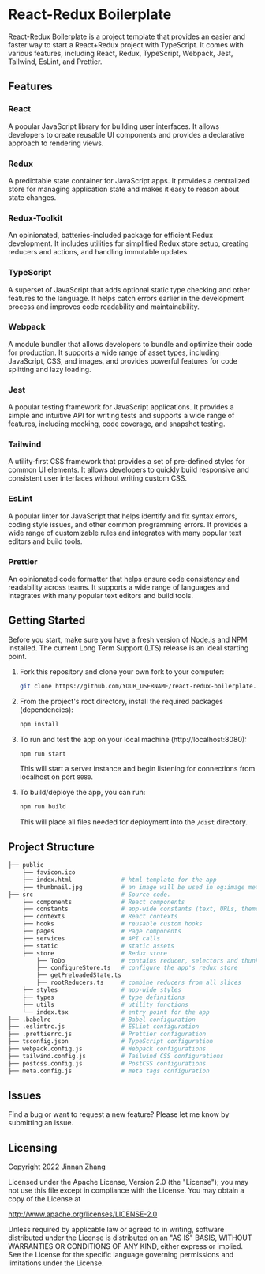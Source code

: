 # React-Redux Boilerplate

React-Redux Boilerplate is a project template that provides an easier and faster way to start a React+Redux project with TypeScript. It comes with various features, including React, Redux, TypeScript, Webpack, Jest, Tailwind, EsLint, and Prettier.

## Features
### React
A popular JavaScript library for building user interfaces. It allows developers to create reusable UI components and provides a declarative approach to rendering views.

### Redux
A predictable state container for JavaScript apps. It provides a centralized store for managing application state and makes it easy to reason about state changes.

### Redux-Toolkit
An opinionated, batteries-included package for efficient Redux development. It includes utilities for simplified Redux store setup, creating reducers and actions, and handling immutable updates.

### TypeScript
A superset of JavaScript that adds optional static type checking and other features to the language. It helps catch errors earlier in the development process and improves code readability and maintainability.

### Webpack
A module bundler that allows developers to bundle and optimize their code for production. It supports a wide range of asset types, including JavaScript, CSS, and images, and provides powerful features for code splitting and lazy loading.

### Jest
A popular testing framework for JavaScript applications. It provides a simple and intuitive API for writing tests and supports a wide range of features, including mocking, code coverage, and snapshot testing.

### Tailwind
A utility-first CSS framework that provides a set of pre-defined styles for common UI elements. It allows developers to quickly build responsive and consistent user interfaces without writing custom CSS.

### EsLint
A popular linter for JavaScript that helps identify and fix syntax errors, coding style issues, and other common programming errors. It provides a wide range of customizable rules and integrates with many popular text editors and build tools.

### Prettier
An opinionated code formatter that helps ensure code consistency and readability across teams. It supports a wide range of languages and integrates with many popular text editors and build tools.

## Getting Started
Before you start, make sure you have a fresh version of [Node.js](https://nodejs.org/en/) and NPM installed. The current Long Term Support (LTS) release is an ideal starting point.

1. Fork this repository and clone your own fork to your computer: 
    ```sh
    git clone https://github.com/YOUR_USERNAME/react-redux-boilerplate.git
    ```


2. From the project's root directory, install the required packages (dependencies):

    ```sh
    npm install
    ```

3. To run and test the app on your local machine (http://localhost:8080):

    ```sh
    npm run start
    ```

    This will start a server instance and begin listening for connections from localhost on port `8080`.

4. To build/deploye the app, you can run:

    ```sh
    npm run build
    ```

    This will place all files needed for deployment into the `/dist` directory.

## Project Structure

```sh
├── public  
    ├── favicon.ico
    ├── index.html              # html template for the app
    ├── thumbnail.jpg           # an image will be used in og:image meta tag
├── src                         # Source code.
    ├── components              # React components
    ├── constants               # app-wide constants (text, URLs, themes and etc)
    ├── contexts                # React contexts
    ├── hooks                   # reusable custom hooks
    ├── pages                   # Page components
    ├── services                # API calls
    ├── static                  # static assets
    ├── store                   # Redux store
        ├── ToDo                # contains reducer, selectors and thunks for ToDo "slice" of the redux store
        ├── configureStore.ts   # configure the app's redux store
        ├── getPreloadedState.ts 
        ├── rootReducers.ts     # combine reducers from all slices
    ├── styles                  # app-wide styles
    ├── types                   # type definitions
    ├── utils                   # utility functions
    └── index.tsx               # entry point for the app
├── .babelrc                    # Babel configuration
├── .eslintrc.js                # ESLint configuration
├── .prettierrc.js              # Prettier configuration
├── tsconfig.json               # TypeScript configuration
├── webpack.config.js           # Webpack configurations
├── tailwind.config.js          # Tailwind CSS configurations
├── postcss.config.js           # PostCSS configurations
├── meta.config.js              # meta tags configuration
```

## Issues
Find a bug or want to request a new feature? Please let me know by submitting an issue.

## Licensing
Copyright 2022 Jinnan Zhang

Licensed under the Apache License, Version 2.0 (the "License");
you may not use this file except in compliance with the License.
You may obtain a copy of the License at

   http://www.apache.org/licenses/LICENSE-2.0

Unless required by applicable law or agreed to in writing, software
distributed under the License is distributed on an "AS IS" BASIS,
WITHOUT WARRANTIES OR CONDITIONS OF ANY KIND, either express or implied.
See the License for the specific language governing permissions and
limitations under the License.